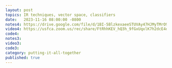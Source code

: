 ```yaml
---
layout: post
topics: IR techniques, vector space, classifiers
date:   2023-11-16 08:00:00 -0800
notes4: https://drive.google.com/file/d/1BI-5BlzkexaeeSTUVAy47HJMyTMrO9-Y/view?usp=drive_link
video4: https://usfca.zoom.us/rec/share/FtRhhKEV_hQ3h_9fGxUqxlK7h2dcE4djkOSBeV5CQz_Ej9Bn3jRgJl1zyU8pa7WN.0crIR2kKe6cLarUD
code4: 
notes3: 
video3: 
code3: 
category: putting-it-all-together
published: true
---
```

